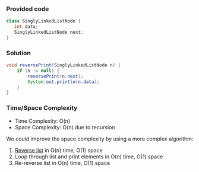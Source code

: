 ### Provided code

```java
class SinglyLinkedListNode {
   int data;
   SinglyLinkedListNode next;
}
```

### Solution

```java
void reversePrint(SinglyLinkedListNode n) {
    if (n != null) {
        reversePrint(n.next);
        System.out.println(n.data);
    }
}
```

### Time/Space Complexity

- Time Complexity: O(n)
- Space Complexity: O(n) due to recursion

We _could_ improve the space complexity by using a more complex algorithm:

1. [Reverse list](https://github.com/RodneyShag/Interview_solutions/blob/master/Solutions/LeetCode/Reverse%20Linked%20List.md) in O(n) time, O(1) space
1. Loop through list and print elements in O(n) time, O(1) space
1. Re-reverse list in O(n) time, O(1) space
